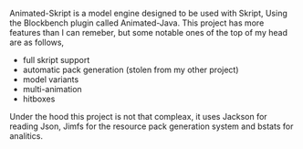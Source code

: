 Animated-Skript is a model engine designed to be used with Skript, Using the Blockbench plugin called Animated-Java.
This project has more features than I can remeber, but some notable ones of the top of my head are as follows,

- full skript support
- automatic pack generation (stolen from my other project)
- model variants
- multi-animation
- hitboxes

Under the hood this project is not that compleax, it uses Jackson for reading Json, Jimfs for the resource pack generation system and bstats for analitics.
